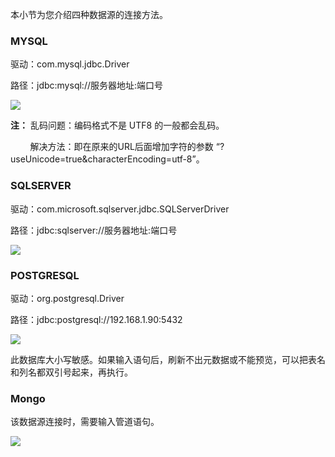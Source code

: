 本小节为您介绍四种数据源的连接方法。

### MYSQL
驱动：com.mysql.jdbc.Driver

路径：jdbc:mysql://服务器地址:端口号

![](//mc.qcloudimg.com/static/img/f8c878abe5a67b1147826fbc279390a7/image.png)

**注：** 乱码问题：编码格式不是 UTF8 的一般都会乱码。

         解决方法：即在原来的URL后面增加字符的参数 “?useUnicode=true&characterEncoding=utf-8”。

### SQLSERVER

驱动：com.microsoft.sqlserver.jdbc.SQLServerDriver

路径：jdbc:sqlserver://服务器地址:端口号

![](//mc.qcloudimg.com/static/img/2ee7dfe512a371e1a5728b09bea45808/image.png)

### POSTGRESQL

驱动：org.postgresql.Driver

路径：jdbc:postgresql://192.168.1.90:5432

![](//mc.qcloudimg.com/static/img/6bd1da63c6202f435cff65838307c45b/image.png)

此数据库大小写敏感。如果输入语句后，刷新不出元数据或不能预览，可以把表名和列名都双引号起来，再执行。

### Mongo
该数据源连接时，需要输入管道语句。

![](//mc.qcloudimg.com/static/img/18dfa12e36e444da47fb05967076a64c/image.png)

